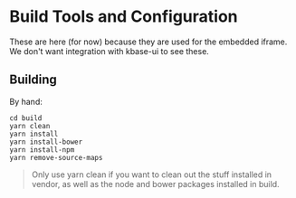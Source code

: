 # Build Tools and Configuration

These are here (for now) because they are used for the embedded iframe. We don't want integration with kbase-ui to see these.

## Building

By hand:

```
cd build
yarn clean
yarn install
yarn install-bower
yarn install-npm
yarn remove-source-maps
```

> Only use yarn clean if you want to clean out the stuff installed in vendor, as well as the node and bower packages installed in build.
